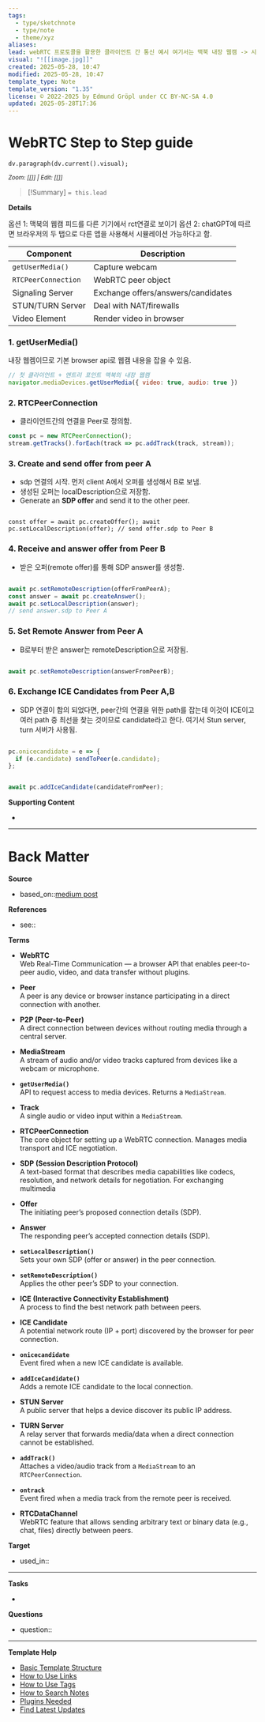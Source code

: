 ```yaml
---
tags:
  - type/sketchnote
  - type/note
  - theme/xyz
aliases: 
lead: webRTC 프로토콜을 활용한 클라이언트 간 통신 예시 여기서는 맥북 내장 웹캠 -> 시그널링 서버 -> 다른 클라이언트(윈도우컴퓨터의 브라우저)로 연결하는 과정을 다룸.
visual: "![[image.jpg]]"
created: 2025-05-28, 10:47
modified: 2025-05-28, 10:47
template_type: Note
template_version: "1.35"
license: © 2022-2025 by Edmund Gröpl under CC BY-NC-SA 4.0
updated: 2025-05-28T17:36
---
```


<!--  See "Template Help" below for using properties -->

# WebRTC Step to Step guide
<!--  Clear and descriptive title -->

<!-- My sketchnote if available -->
```dataviewjs 
dv.paragraph(dv.current().visual);
```
<small>_Zoom: [[]] | Edit: [[]]_</small>

<!--  Most essential idea from "lead"-key  in properties section -->

> [!Summary]
> `= this.lead`

**Details**

옵션 1: 맥북의 웹캠 피드를 다른 기기에서 rct연결로 보이기
옵션 2: chatGPT에 따르면 브라우저의 두 탭으로 다른 앱을 사용해서 시뮬레이션 가능하다고 함.

|Component|Description|
|---|---|
|`getUserMedia()`|Capture webcam|
|`RTCPeerConnection`|WebRTC peer object|
|Signaling Server|Exchange offers/answers/candidates|
|STUN/TURN Server|Deal with NAT/firewalls|
|Video Element|Render video in browser|
### 1. getUserMedia()

내장 웹켐이므로 기본 browser api로 웹캠 내용을 잡을 수 있음.

```javascript
// 첫 클라이언트 + 엔트리 포인트 맥북의 내장 웹캠
navigator.mediaDevices.getUserMedia({ video: true, audio: true })

```

### 2. RTCPeerConnection

- 클라이언트간의 연결을 Peer로 정의함.

```javascript
const pc = new RTCPeerConnection();
stream.getTracks().forEach(track => pc.addTrack(track, stream));

```

### 3. Create and send offer from peer A

- sdp 연결의 시작. 먼저 client A에서 오퍼를 생성해서 B로 보냄.
- 생성된 오퍼는 localDescription으로 저장함.
- Generate an **SDP offer** and send it to the other peer.

```

const offer = await pc.createOffer(); await pc.setLocalDescription(offer); // send offer.sdp to Peer B
```

### 4. Receive and answer offer from Peer B

- 받은 오퍼(remote offer)를 통해 SDP answer를 생성함.

```javascript

await pc.setRemoteDescription(offerFromPeerA);
const answer = await pc.createAnswer();
await pc.setLocalDescription(answer);
// send answer.sdp to Peer A

```


### 5. Set Remote Answer from Peer A

- B로부터 받은 answer는 remoteDescription으로 저장됨.

```javascript

await pc.setRemoteDescription(answerFromPeerB);

```

### 6. Exchange ICE Candidates from Peer A,B

- SDP 연결이 합의 되었다면, peer간의 연결을 위한 path를 잡는데 이것이 ICE이고 여러 path 중 최선을 찾는 것이므로 candidate라고 한다. 여기서 Stun server, turn 서버가 사용됨.

```javascript

pc.onicecandidate = e => {
  if (e.candidate) sendToPeer(e.candidate);
};


await pc.addIceCandidate(candidateFromPeer);


```

**Supporting Content**
<!-- Supporting content in tail of my note  -->
- 

---
# Back Matter

**Source**
<!-- Always keep a link to the source- --> 
- based_on::[medium post](https://medium.com/@pranjal.3vyas/step-by-step-guide-to-building-a-webrtc-application-bda84fd566b3)

**References**
<!-- Links to pages not referenced in the content. see: [[related note]] because <reason> -->
- see:: 

**Terms**
- **WebRTC**  
    Web Real-Time Communication — a browser API that enables peer-to-peer audio, video, and data transfer without plugins.
    
- **Peer**  
    A peer is any device or browser instance participating in a direct connection with another.
    
- **P2P (Peer-to-Peer)**  
    A direct connection between devices without routing media through a central server.
    
- **MediaStream**  
    A stream of audio and/or video tracks captured from devices like a webcam or microphone.
    
- **`getUserMedia()`**  
    API to request access to media devices. Returns a `MediaStream`.
    
- **Track**  
    A single audio or video input within a `MediaStream`.
    
- **RTCPeerConnection**  
    The core object for setting up a WebRTC connection. Manages media transport and ICE negotiation.
    
- **SDP (Session Description Protocol)**  
    A text-based format that describes media capabilities like codecs, resolution, and network details for negotiation. For exchanging multimedia
    
- **Offer**  
    The initiating peer’s proposed connection details (SDP).
    
- **Answer**  
    The responding peer’s accepted connection details (SDP).
    
- **`setLocalDescription()`**  
    Sets your own SDP (offer or answer) in the peer connection.
    
- **`setRemoteDescription()`**  
    Applies the other peer’s SDP to your connection.
    
- **ICE (Interactive Connectivity Establishment)**  
    A process to find the best network path between peers.
    
- **ICE Candidate**  
    A potential network route (IP + port) discovered by the browser for peer connection.
    
- **`onicecandidate`**  
    Event fired when a new ICE candidate is available.
    
- **`addIceCandidate()`**  
    Adds a remote ICE candidate to the local connection.
    
- **STUN Server**  
    A public server that helps a device discover its public IP address.
    
- **TURN Server**  
    A relay server that forwards media/data when a direct connection cannot be established.
    
- **`addTrack()`**  
    Attaches a video/audio track from a `MediaStream` to an `RTCPeerConnection`.
    
- **`ontrack`**  
    Event fired when a media track from the remote peer is received.
    
- **RTCDataChannel**  
    WebRTC feature that allows sending arbitrary text or binary data (e.g., chat, files) directly between peers.

**Target**
<!-- Link to project note or externaly published content. -->
- used_in::

---
**Tasks**
<!-- What remains to be done with this note? --> 
- 

**Questions**
<!-- What remains for you to consider? --> 
- question::

---
**Template Help**
<!-- Links to external help pages on GitHub. -->
- [Basic Template Structure](https://github.com/groepl/Obsidian-Templates#basic-template-structure)
- [How to Use Links](https://github.com/groepl/Obsidian-Templates#how-to-use-links)
- [How to Use Tags](https://github.com/groepl/Obsidian-Templates#how-to-use-tags)
- [How to Search Notes](https://github.com/groepl/Obsidian-Templates#how-to-search-notes)
- [Plugins Needed](https://github.com/groepl/Obsidian-Templates#obsidian-plugins-needed)
- [Find Latest Updates](https://github.com/groepl/Obsidian-Templates)